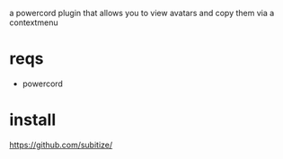 a powercord plugin that allows you to view avatars and copy them via a contextmenu

# reqs

- powercord

# install

https://github.com/subitize/




